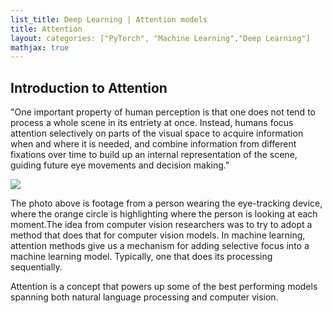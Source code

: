 ```yaml
---
list_title: Deep Learning | Attention models
title: Attention
layout: categories: ["PyTorch", "Machine Learning","Deep Learning"]
mathjax: true
---
```


## Introduction to Attention

"One important property of human perception is that one does not tend to process a whole scene in its entriety at once. Instead, humans focus attention selectively on parts of the visual space to acquire information when and where it is needed, and combine information from different fixations over time to build up an internal representation of the scene, guiding future eye movements and decision making."

<img class="md-img-center" src="{{site.baseurl}}/assets/images/2020/03/attension-1.png">

The photo above is footage from a person wearing the eye-tracking device, where the orange circle is highlighting where the person is looking at each moment.The idea from computer vision researchers was to try to adopt a method that does that for computer vision models. In machine learning, attention methods give us a mechanism for adding selective focus into a machine learning model. Typically, one that does its processing sequentially. 

Attention is a concept that powers up some of the best performing models spanning both natural language processing and computer vision.

